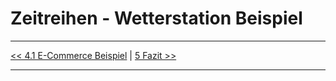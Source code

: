 # Zeitreihen - Wetterstation Beispiel

---

[<< 4.1 E-Commerce Beispiel](beispiel_4_1.md) | [5 Fazit >>](fazit_5.md)

---
